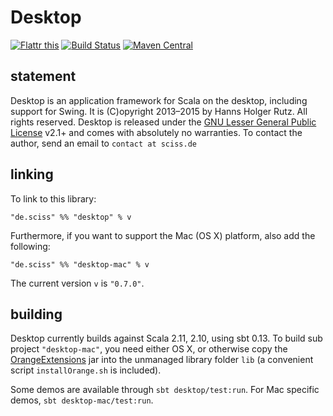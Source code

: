 # Desktop

[![Flattr this](http://api.flattr.com/button/flattr-badge-large.png)](https://flattr.com/submit/auto?user_id=sciss&url=https%3A%2F%2Fgithub.com%2FSciss%2FDesktop&title=Desktop%20Library&language=Scala&tags=github&category=software)
[![Build Status](https://travis-ci.org/Sciss/Desktop.svg?branch=master)](https://travis-ci.org/Sciss/Desktop)
[![Maven Central](https://maven-badges.herokuapp.com/maven-central/de.sciss/desktop_2.11/badge.svg)](https://maven-badges.herokuapp.com/maven-central/de.sciss/desktop_2.11)

## statement

Desktop is an application framework for Scala on the desktop, including support for Swing. It is (C)opyright 2013&ndash;2015 by Hanns Holger Rutz. All rights reserved. Desktop is released under the [GNU Lesser General Public License](https://raw.github.com/Sciss/Desktop/master/LICENSE) v2.1+ and comes with absolutely no warranties. To contact the author, send an email to `contact at sciss.de`

## linking

To link to this library:

    "de.sciss" %% "desktop" % v

Furthermore, if you want to support the Mac (OS X) platform, also add the following:

    "de.sciss" %% "desktop-mac" % v

The current version `v` is `"0.7.0"`.

## building

Desktop currently builds against Scala 2.11, 2.10, using sbt 0.13. To build sub project `"desktop-mac"`, you need either OS X, or otherwise copy the [OrangeExtensions](http://ymasory.github.io/OrangeExtensions/) jar into the unmanaged library folder `lib` (a convenient script `installOrange.sh` is included).

Some demos are available through `sbt desktop/test:run`. For Mac specific demos, `sbt desktop-mac/test:run`.
